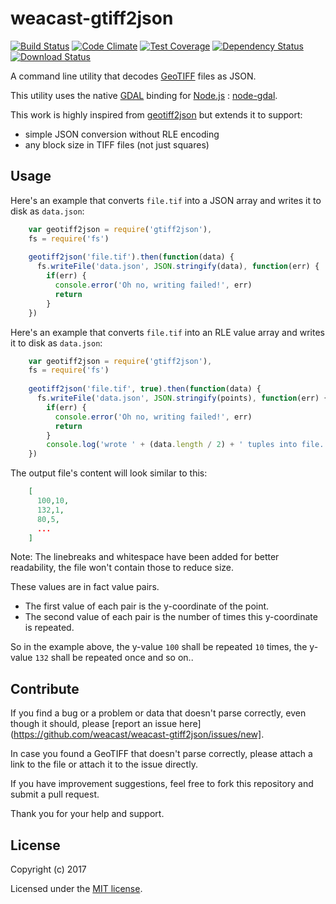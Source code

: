 # weacast-gtiff2json

[![Build Status](https://travis-ci.org/weacast/gtiff2json.png?branch=master)](https://travis-ci.org/weacast/gtiff2json)
[![Code Climate](https://codeclimate.com/github/weacast/gtiff2json/badges/gpa.svg)](https://codeclimate.com/github/weacast/gtiff2json)
[![Test Coverage](https://codeclimate.com/github/weacast/gtiff2json/badges/coverage.svg)](https://codeclimate.com/github/weacast/gtiff2json/coverage)
[![Dependency Status](https://img.shields.io/david/weacast/gtiff2json.svg?style=flat-square)](https://david-dm.org/weacast/gtiff2json)
[![Download Status](https://img.shields.io/npm/dm/gtiff2json.svg?style=flat-square)](https://www.npmjs.com/package/gtiff2json)

A command line utility that decodes [GeoTIFF](https://en.wikipedia.org/wiki/GeoTIFF) files as JSON.

This utility uses the native [GDAL](http://www.gdal.org/) binding for [Node.js](http://nodejs.org) : [node-gdal](https://github.com/naturalatlas/node-gdal).

This work is highly inspired from [geotiff2json](https://github.com/avgp/geotiff2json) but extends it to support:
* simple JSON conversion without RLE encoding
* any block size in TIFF files (not just squares)

## Usage

Here's an example that converts `file.tif` into a JSON array and writes it to disk as `data.json`:

```javascript
    var geotiff2json = require('gtiff2json'),
    fs = require('fs')
    
    geotiff2json('file.tif').then(function(data) {
      fs.writeFile('data.json', JSON.stringify(data), function(err) {
        if(err) {
          console.error('Oh no, writing failed!', err)
          return
        }
    })
```

Here's an example that converts `file.tif` into an RLE value array and writes it to disk as `data.json`:

```javascript
    var geotiff2json = require('gtiff2json'),
    fs = require('fs')
    
    geotiff2json('file.tif', true).then(function(data) {
      fs.writeFile('data.json', JSON.stringify(points), function(err) {
        if(err) {
          console.error('Oh no, writing failed!', err)
          return
        }
        console.log('wrote ' + (data.length / 2) + ' tuples into file.')
    })
```

The output file's content will look similar to this:

```json
    [
      100,10,
      132,1,
      80,5,
      ...
    ]
```
Note: The linebreaks and whitespace have been added for better readability, the file won't contain those to reduce size.

These values are in fact value pairs. 
* The first value of each pair is the y-coordinate of the point.
* The second value of each pair is the number of times this y-coordinate is repeated.

So in the example above, the y-value `100` shall be repeated `10` times, the y-value `132` shall be repeated once and so on..

## Contribute

If you find a bug or a problem or data that doesn't parse correctly, even though it should, please [report an issue here](https://github.com/weacast/weacast-gtiff2json/issues/new].

In case you found a GeoTIFF that doesn't parse correctly, please attach a link to the file or attach it to the issue directly.

If you have improvement suggestions, feel free to fork this repository and submit a pull request.

Thank you for your help and support.

## License

Copyright (c) 2017

Licensed under the [MIT license](LICENSE).

